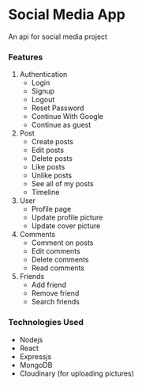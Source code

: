 # Social Media App
An api for social media project

### Features
1. Authentication
    - Login
    - Signup
    - Logout
    - Reset Password
    - Continue With Google
    - Continue as guest
2. Post
    - Create posts
    - Edit posts
    - Delete posts
    - Like posts
    - Unlike posts
    - See all of my posts
    - Timeline
3. User
    - Profile page
    - Update profile picture
    - Update cover picture
4. Comments
    - Comment on posts
    - Edit comments
    - Delete comments
    - Read comments
5. Friends
    - Add friend
    - Remove friend
    - Search friends

### Technologies Used
- Nodejs
- React
- Expressjs
- MongoDB
- Cloudinary (for uploading pictures)
